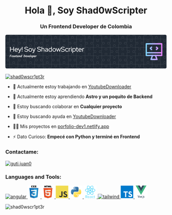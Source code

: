 <h1 align="center">Hola 👋, Soy Shad0wScripter</h1>
<h3 align="center">Un Frontend Developer de Colombia</h3>

![Banner de ShadowScripter](./github-header-image.png)

<p align="left"> <a href="https://github.com/ryo-ma/github-profile-trophy"><img src="https://github-profile-trophy.vercel.app/?username=shad0wscr1pt3r" alt="shad0wscr1pt3r" /></a> </p>

- 🔭 Actualmente estoy trabajando en [YoutubeDownloader](https://github.com/shad0wscr1pt3r/YoutubeDownloader)

- 🌱 Actualmente estoy aprendiendo **Astro y un poquito de Backend**

- 👯 Estoy buscando colaborar en **Cualquier proyecto**

- 🤝 Estoy buscando ayuda en [YoutubeDownloader](https://github.com/shad0wscr1pt3r/YoutubeDownloader)

- 👨‍💻 Mis proyectos en  [porfolio-dev1.netlify.app](porfolio-dev1.netlify.app)

- ⚡ Dato Curioso: **Empecé con Python y terminé en Frontend**

<h3 align="left">Contactame:</h3>
<p align="left">
<a href="https://instagram.com/guti.juan0" target="blank"><img align="center" src="https://raw.githubusercontent.com/rahuldkjain/github-profile-readme-generator/master/src/images/icons/Social/instagram.svg" alt="guti.juan0" height="30" width="40" /></a>
</p>

<h3 align="left">Languages and Tools:</h3>
<p align="left"> <a href="https://angular.io" target="_blank" rel="noreferrer"> <img src="https://angular.io/assets/images/logos/angular/angular.svg" alt="angular" width="40" height="40"/> </a> <a href="https://www.w3schools.com/css/" target="_blank" rel="noreferrer"> <img src="https://raw.githubusercontent.com/devicons/devicon/master/icons/css3/css3-original-wordmark.svg" alt="css3" width="40" height="40"/> </a> <a href="https://www.w3.org/html/" target="_blank" rel="noreferrer"> <img src="https://raw.githubusercontent.com/devicons/devicon/master/icons/html5/html5-original-wordmark.svg" alt="html5" width="40" height="40"/> </a> <a href="https://developer.mozilla.org/en-US/docs/Web/JavaScript" target="_blank" rel="noreferrer"> <img src="https://raw.githubusercontent.com/devicons/devicon/master/icons/javascript/javascript-original.svg" alt="javascript" width="40" height="40"/> </a> <a href="https://www.python.org" target="_blank" rel="noreferrer"> <img src="https://raw.githubusercontent.com/devicons/devicon/master/icons/python/python-original.svg" alt="python" width="40" height="40"/> </a> <a href="https://reactjs.org/" target="_blank" rel="noreferrer"> <img src="https://raw.githubusercontent.com/devicons/devicon/master/icons/react/react-original-wordmark.svg" alt="react" width="40" height="40"/> </a> <a href="https://tailwindcss.com/" target="_blank" rel="noreferrer"> <img src="https://www.vectorlogo.zone/logos/tailwindcss/tailwindcss-icon.svg" alt="tailwind" width="40" height="40"/> </a> <a href="https://www.typescriptlang.org/" target="_blank" rel="noreferrer"> <img src="https://raw.githubusercontent.com/devicons/devicon/master/icons/typescript/typescript-original.svg" alt="typescript" width="40" height="40"/> </a> <a href="https://vuejs.org/" target="_blank" rel="noreferrer"> <img src="https://raw.githubusercontent.com/devicons/devicon/master/icons/vuejs/vuejs-original-wordmark.svg" alt="vuejs" width="40" height="40"/> </a> </p>

<p><img align="center" src="https://github-readme-stats.vercel.app/api/top-langs?username=shad0wscr1pt3r&show_icons=true&locale=en&layout=compact" alt="shad0wscr1pt3r" /></p>
